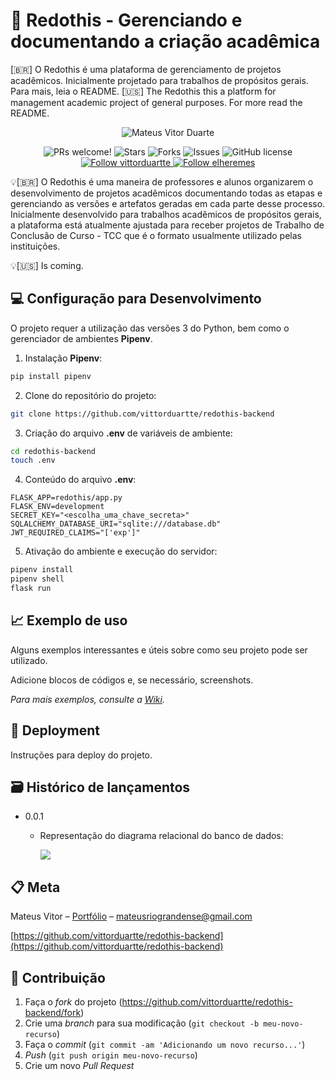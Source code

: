 # 📜 Redothis - Gerenciando e documentando a criação acadêmica 

 [🇧🇷] O Redothis é uma plataforma de gerenciamento de projetos acadêmicos. Inicialmente projetado para trabalhos de propósitos gerais. Para mais, leia o README. [🇺🇸] The Redothis this a platform for management academic project of general purposes. For more read the README.

<p align="center">
<img src="https://raw.githubusercontent.com/vittorduartte/redothis-backend/main/assets/redothis_frontend" alt="Mateus Vitor Duarte" border="0">
</p>

<p align="center">
  <img alt="PRs welcome!" src="https://img.shields.io/static/v1?label=PRs&message=WELCOME&style=for-the-badge&color=E34447&labelColor=222222" />
     
   <img alt="Stars" src="https://img.shields.io/github/stars/vittorduartte/redothis-backend?color=E34447&label=STARS&logo=3C424B&logoColor=3C424B&style=for-the-badge&labelColor=222222" />

   <img alt="Forks" src="https://img.shields.io/github/forks/vittorduartte/redothis-backend?color=E34447&label=FORKS&logo=3C424B&logoColor=3C424B&style=for-the-badge&labelColor=222222" />

   <img alt="Issues" src="https://img.shields.io/github/issues/vittorduartte/redothis-backend?color=E34447&label=ISSUES&logo=3C424B&logoColor=3C424B&style=for-the-badge&labelColor=222222" />

   <img alt="GitHub license" src="https://img.shields.io/github/license/vittorduartte/redothis-backend?color=E34447&label=LICENSE&logo=3C424B&logoColor=3C424B&style=for-the-badge&labelColor=222222" />

  <a href="https://github.com/vittorduartte">
    <img alt="Follow vittorduartte" src="https://img.shields.io/static/v1?label=Follow&message=vittorduartte&style=for-the-badge&color=E34447&labelColor=222222" />
  </a>
  <a href="https://github.com/elheremes">
    <img alt="Follow elheremes" src="https://img.shields.io/static/v1?label=Follow&message=elheremes&style=for-the-badge&color=1D4080&labelColor=222222" />
  </a>
</p>

💡[🇧🇷] O Redothis é uma maneira de professores e alunos organizarem o desenvolvimento de projetos acadêmicos documentando todas as etapas e gerenciando as versões e artefatos geradas em cada parte desse processo.
Inicialmente desenvolvido para trabalhos acadêmicos de propósitos gerais, a plataforma está atualmente
ajustada para receber projetos de Trabalho de Conclusão de Curso - TCC que é o formato usualmente utilizado
pelas instituições.

💡[🇺🇸] Is coming.

## 💻 Configuração para Desenvolvimento

O projeto requer a utilização das versões 3 do Python, bem como o gerenciador de ambientes **Pipenv**.

1. Instalação **Pipenv**:
```sh
pip install pipenv
```

2. Clone do repositório do projeto:
```sh
git clone https://github.com/vittorduartte/redothis-backend
```

3. Criação do arquivo **.env** de variáveis de ambiente:
```sh
cd redothis-backend
touch .env
```

4. Conteúdo do arquivo **.env**:
```environment
FLASK_APP=redothis/app.py
FLASK_ENV=development
SECRET_KEY="<escolha_uma_chave_secreta>"
SQLALCHEMY_DATABASE_URI="sqlite:///database.db"
JWT_REQUIRED_CLAIMS="['exp']"
```

5. Ativação do ambiente e execução do servidor:
```sh
pipenv install
pipenv shell
flask run
```

## 📈 Exemplo de uso

Alguns exemplos interessantes e úteis sobre como seu projeto pode ser utilizado.

Adicione blocos de códigos e, se necessário, screenshots.

_Para mais exemplos, consulte a [Wiki](wiki)._ 

## 🚀 Deployment

Instruções para deploy do projeto.

## 🗃 Histórico de lançamentos

<!-- * 0.0.1
    * MUDANÇA: Atualização de docs (código do módulo permanece inalterado)
* 0.2.0
    * MUDANÇA: Remove `setDefaultXYZ()`
    * ADD: Adiciona `init()`
* 0.1.1
    * CONSERTADO: Crash quando chama `baz()` (Obrigado @NomeDoContribuidorGeneroso!)
* 0.1.0
    * O primeiro lançamento adequado
    * MUDANÇA: Renomeia `foo()` para `bar()` -->
* 0.0.1
    * Representação do diagrama relacional do banco de dados:
         
         <img src="https://raw.githubusercontent.com/vittorduartte/redothis-backend/main/assets/database_diagram.png">

## 📋 Meta

Mateus Vitor – [Portfólio](https://vittorduartte.github.io/) – mateusriograndense@gmail.com

<!-- Distribuído sob a licença XYZ. Veja `LICENSE` para mais informações. -->

[https://github.com/vittorduartte/redothis-backend](https://github.com/vittorduartte/redothis-backend)

## 🚀 Contribuição

1. Faça o _fork_ do projeto (<https://github.com/vittorduartte/redothis-backend/fork>)
2. Crie uma _branch_ para sua modificação (`git checkout -b meu-novo-recurso`)
3. Faça o _commit_ (`git commit -am 'Adicionando um novo recurso...'`)
4. _Push_ (`git push origin meu-novo-recurso`)
5. Crie um novo _Pull Request_